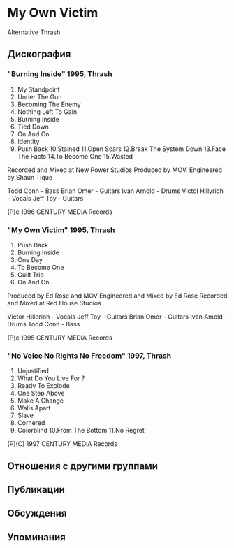 # My Own Victim

Alternative Thrash

## Дискография

### "Burning Inside" 1995, Thrash

1.  My Standpoint
2.  Under The Gun
3.  Becoming The Enemy
4.  Nothing Left To Gain
5.  Burning Inside
6.  Tied Down
7.  On And On
8.  Identity
9.  Push Back
10.Stained
11.Open Scars
12.Break The System Down
13.Face The Facts
14.To Become One
15.Wasted

Recorded and Mixed at New Power Studios
Produced by MOV.
Engineered by Shaun Tique

Todd Conn - Bass
Brian Omer - Guitars
Ivan Arnold - Drums
VictoI Hillyrich - Vocals
Jeff Toy  - Guitars

(P)c 1996 CENTURY MEDIA Records

### "My Own Victim" 1995, Thrash

1.  Push Back
2.  Burning Inside
3.  One Day
4.  To Become One
5.  Guilt Trip
6.  On And On

Produced by Ed Rose and MOV
Engineered and Mixed by Ed Rose
Recorded and Mixed at Red House Studios

Victor Hillerioh - Vocals
Jeff Toy - Guitars
Brian Omer - Guitars
Ivan Amold - Drums
Todd Conn - Bass

(P)c 1995 CENTURY MEDIA Records

### "No Voice No Rights No Freedom" 1997, Thrash

1.  Unjustified
2.  What Do You Live For ?
3.  Ready To Explode
4.  One Step Above
5.  Make A Change
6.  Walls Apart
7.  Slave
8.  Cornered
9.  Colorblind
10.From The Bottom
11.No Regret

(P)(C) 1997 CENTURY MEDIA Records


## Отношения с другими группами


## Публикации


## Обсуждения


## Упоминания

